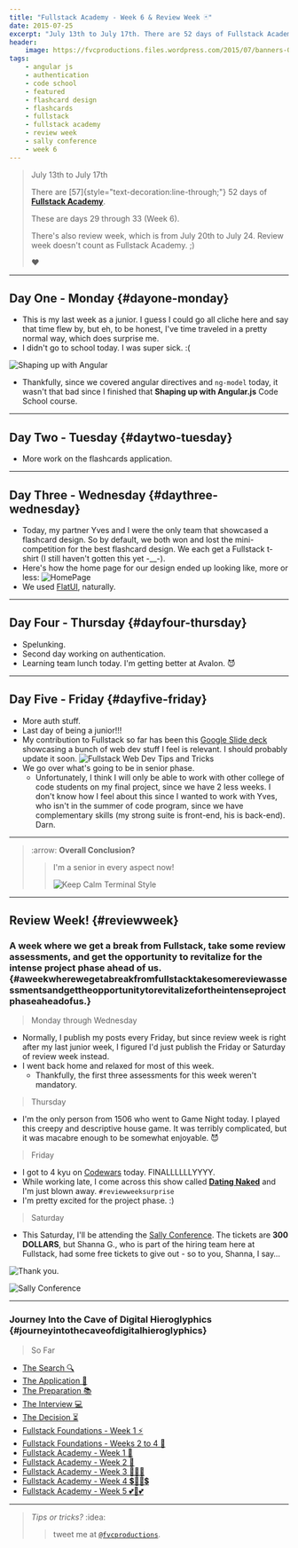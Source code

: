 ```yaml
---
title: "Fullstack Academy - Week 6 & Review Week 🃏"
date: 2015-07-25
excerpt: "July 13th to July 17th. There are 52 days of Fullstack Academy. These are days 29 through 33 (Week 6). There's also review week, which is from July 20th to July 24. Review week doesn't count as Fullstack Academy. ❤️"
header:
    image: https://fvcproductions.files.wordpress.com/2015/07/banners-0013.jpg
tags:
    - angular js
    - authentication
    - code school
    - featured
    - flashcard design
    - flashcards
    - fullstack
    - fullstack academy
    - review week
    - sally conference
    - week 6
---
```


> July 13th to July 17th
>
> There are [57]{style="text-decoration:line-through;"} 52 days of
> [**Fullstack Academy**](https://www.fullstackacademy.com).
>
> These are days 29 through 33 (Week 6).
>
> There's also review week, which is from July 20th to July 24. Review
> week doesn't count as Fullstack Academy. ;)
>
> ❤️

------------------------------------------------------------------------

Day One - Monday {#dayone-monday}
----------------

-   This is my last week as a junior. I guess I could go all cliche here
    and say that time flew by, but eh, to be honest, I've time traveled
    in a pretty normal way, which does surprise me.
-   I didn't go to school today. I was super sick. :(

![Shaping up with
Angular](https://s3.amazonaws.com/accredible_courses/images/11072/original/shaping-up-with-angular-js-ec0c2defe370994018c29f0b65e56a3b.jpg)

-   Thankfully, since we covered angular directives and `ng-model`
    today, it wasn't that bad since I finished that **Shaping up with
    Angular.js** Code School course.

------------------------------------------------------------------------

Day Two - Tuesday {#daytwo-tuesday}
-----------------

-   More work on the flashcards application.

------------------------------------------------------------------------

Day Three - Wednesday {#daythree-wednesday}
---------------------

-   Today, my partner Yves and I were the only team that showcased a
    flashcard design. So by default, we both won and lost the
    mini-competition for the best flashcard design. We each get a
    Fullstack t-shirt (I still haven't gotten this yet -\_\_-).
-   Here's how the home page for our design ended up looking like, more
    or less: ![HomePage](https://i.imgur.com/8Lh7IJw.png)
-   We used [FlatUI](https://designmodo.github.io/Flat-UI/), naturally.

------------------------------------------------------------------------

Day Four - Thursday {#dayfour-thursday}
-------------------

-   Spelunking.
-   Second day working on authentication.
-   Learning team lunch today. I'm getting better at Avalon. 😈

------------------------------------------------------------------------

Day Five - Friday {#dayfive-friday}
-----------------

-   More auth stuff.
-   Last day of being a junior!!!
-   My contribution to Fullstack so far has been this [Google Slide
    deck](https://docs.google.com/presentation/d/1ZUYwxJzXCNsvC7x_tiwVRCIGVljh5EFzanV1U9WJl18/edit?usp=sharing)
    showcasing a bunch of web dev stuff I feel is relevant. I should
    probably update it soon. ![Fullstack Web Dev Tips and
    Tricks](https://i.imgur.com/hDbtU5A.png)
-   We go over what's going to be in senior phase.
    -   Unfortunately, I think I will only be able to work with other
        college of code students on my final project, since we have 2
        less weeks. I don't know how I feel about this since I wanted to
        work with Yves, who isn't in the summer of code program, since
        we have complementary skills (my strong suite is front-end, his
        is back-end). Darn.

------------------------------------------------------------------------

> :arrow: **Overall Conclusion?**
>
> > I'm a senior in every aspect now!
> >
> > ![Keep Calm Terminal
> > Style](https://sd.keepcalm-o-matic.co.uk/i/keep-calm-because-finally-i-m-senior-8.png)

------------------------------------------------------------------------

Review Week! {#reviewweek}
------------

### A week where we get a break from Fullstack, take some review assessments, and get the opportunity to revitalize for the intense project phase ahead of us. {#aweekwherewegetabreakfromfullstacktakesomereviewassessmentsandgettheopportunitytorevitalizefortheintenseprojectphaseaheadofus.}

> Monday through Wednesday

-   Normally, I publish my posts every Friday, but since review week is
    right after my last junior week, I figured I'd just publish the
    Friday or Saturday of review week instead.
-   I went back home and relaxed for most of this week.
    -   Thankfully, the first three assessments for this week weren't
        mandatory.

> Thursday

-   I'm the only person from 1506 who went to Game Night today. I played
    this creepy and descriptive house game. It was terribly complicated,
    but it was macabre enough to be somewhat enjoyable. 😈

> Friday

-   I got to 4 kyu on
    [Codewars](https://codewars.com/users/fvcproductions) today.
    FINALLLLLLYYYY.
-   While working late, I come across this show called [**Dating
    Naked**](https://www.wikiwand.com/en/Dating_Naked) and I'm just
    blown away. `#reviewweeksurprise`
-   I'm pretty excited for the project phase. :)

> Saturday

-   This Saturday, I'll be attending the [Sally
    Conference](https://www.meetup.com/WomenWhoCodeNYC/events/223064683/).
    The tickets are **300 DOLLARS**, but Shanna G., who is part of the
    hiring team here at Fullstack, had some free tickets to give out -
    so to you, Shanna, I say…

![Thank
you.](https://media.giphy.com/media/3oEduJnper1UdNqreg/giphy.gif)

![Sally
Conference](https://fvcproductions.files.wordpress.com/2015/07/106e4-1432076952614.png)

------------------------------------------------------------------------

### Journey Into the Cave of Digital Hieroglyphics {#journeyintothecaveofdigitalhieroglyphics}

> So Far

- [The Search
    🔍](https://fvcproductions.com/blog/2014/12/27/a-short-operation-tips-tricks-4-coding-bootcamps/)
- [The Application 📝](https://fvcproductions.com/blog/2014/12/23/week-20/)
- [The Preparation
    📚](https://fvcproductions.com/blog/2015/01/05/prepare-for-coding-bootcamps/)
- [The Interview
    💻](https://fvcproductions.com/blog/2014/12/28/interview-fullstack-academy/)
- [The Decision
    ⏳](https://fvcproductions.com/blog/2015/04/13/what-to-do-week-negative-8/)
- [Fullstack Foundations - Week 1
    ⚡️](https://fvcproductions.com/blog/2015/05/17/fullstack-foundations-week-1/)
- [Fullstack Foundations - Weeks 2 to 4
    🚀](https://fvcproductions.com/blog/2015/06/04/fullstack-foundations-goldman-sachs/)
- [Fullstack Academy - Week 1
    💫](https://fvcproductions.com/blog/2015/06/13/first-week-at-fullstack-academy/)
- [Fullstack Academy - Week 2
    👬](https://fvcproductions.com/blog/2015/06/20/fullstack-academy-week-2/)
- [Fullstack Academy - Week 3
    🔦🔦🔦](https://fvcproductions.com/blog/2015/06/26/fullstack-academy-week-3/)
- [Fullstack Academy - Week 4
    💲🔮🔮💲](https://fvcproductions.com/blog/2015/07/03/fullstack-academy-week-4/)
- [Fullstack Academy - Week 5
    💕💓💕](https://fvcproductions.com/blog/2015/07/11/fullstack-academy-week-5/)

------------------------------------------------------------------------

> *Tips or tricks?* :idea:
>
> > tweet me at [`@fvcproductions`](https://twitter.com/fvcproductions).
